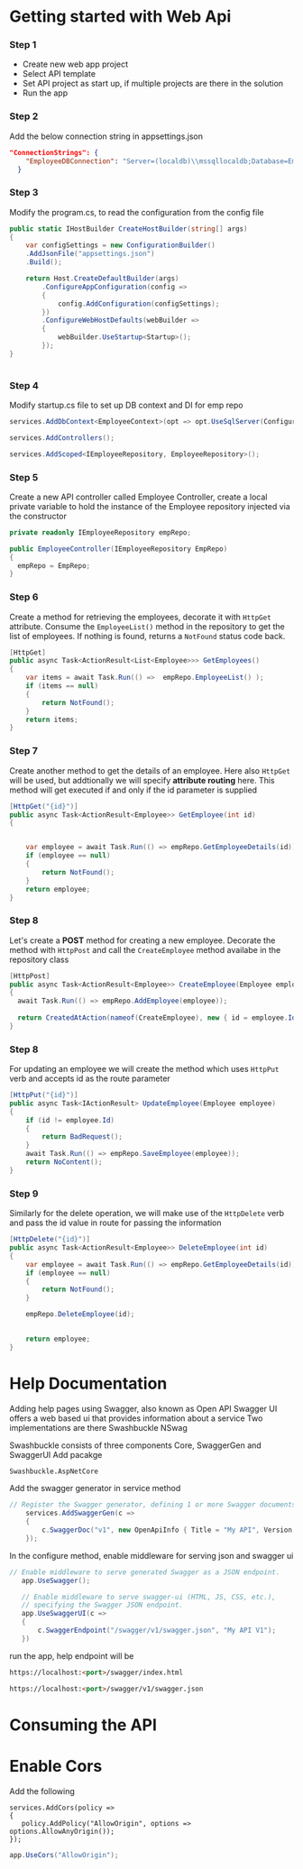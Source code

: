 # Getting started with Web Api

### Step 1
- Create new web app project
- Select API template
- Set API project as start up, if multiple projects are there in the solution
- Run the app

### Step 2

Add the below connection string in appsettings.json
```json
"ConnectionStrings": {
    "EmployeeDBConnection": "Server=(localdb)\\mssqllocaldb;Database=Employee;Trusted_Connection=True;MultipleActiveResultSets=true"
  }
  ```

  ### Step 3

  Modify the program.cs, to read the configuration from the config file

  ```csharp
 public static IHostBuilder CreateHostBuilder(string[] args)
  {
      var configSettings = new ConfigurationBuilder()
      .AddJsonFile("appsettings.json")
      .Build();

      return Host.CreateDefaultBuilder(args)
          .ConfigureAppConfiguration(config =>
          {
              config.AddConfiguration(configSettings);
          })
          .ConfigureWebHostDefaults(webBuilder =>
          {
              webBuilder.UseStartup<Startup>();
          });
  }
        
  ```
### Step 4

 Modify startup.cs file to set up DB context and DI for emp repo

 ```csharp
services.AddDbContext<EmployeeContext>(opt => opt.UseSqlServer(Configuration.GetConnectionString("EmployeeDBConnection")));

services.AddControllers();

services.AddScoped<IEmployeeRepository, EmployeeRepository>();
  ```
### Step 5

Create a new API controller called Employee Controller, create a local private variable to hold the instance of the Employee repository injected via the constructor

  ```csharp
private readonly IEmployeeRepository empRepo;

public EmployeeController(IEmployeeRepository EmpRepo)
{
    empRepo = EmpRepo;
}
```

### Step 6
Create a method for retrieving the employees, decorate it with `HttpGet` attribute. Consume the `EmployeeList()` method in the repository to get the list of employees. If nothing is found, returns a `NotFound` status code back.

```csharp
[HttpGet]
public async Task<ActionResult<List<Employee>>> GetEmployees()
{
    var items = await Task.Run(() =>  empRepo.EmployeeList() );
    if (items == null)
    {
        return NotFound();
    }
    return items;
}
```
### Step 7
Create another method to get the details of an employee. Here also `HttpGet` will be used, but addtionally we will specify **attribute routing** here. This method will get executed if and only if the id parameter is supplied
  
```csharp
[HttpGet("{id}")]
public async Task<ActionResult<Employee>> GetEmployee(int id)
{


    var employee = await Task.Run(() => empRepo.GetEmployeeDetails(id));
    if (employee == null)
    {
        return NotFound();
    }
    return employee;
}
```
### Step 8
Let's create a **POST** method for creating a new employee. Decorate the method with `HttpPost` and call the `CreateEmployee` method availabe in the repository class 
  ```csharp
[HttpPost]
public async Task<ActionResult<Employee>> CreateEmployee(Employee employee)
{
    await Task.Run(() => empRepo.AddEmployee(employee));
    
    return CreatedAtAction(nameof(CreateEmployee), new { id = employee.Id }, employee);
}
  ```
### Step 8
For updating an employee we will create the method which uses `HttpPut` verb and accepts id as the route parameter
```csharp
[HttpPut("{id}")]
public async Task<IActionResult> UpdateEmployee(Employee employee)
{
    if (id != employee.Id)
    {
        return BadRequest();
    }
    await Task.Run(() => empRepo.SaveEmployee(employee));
    return NoContent();
}
  ```
### Step 9
Similarly for the delete operation, we will make use of the `HttpDelete` verb and pass the id value in route for passing the information

```csharp
[HttpDelete("{id}")]
public async Task<ActionResult<Employee>> DeleteEmployee(int id)
{
    var employee = await Task.Run(() => empRepo.GetEmployeeDetails(id));
    if (employee == null)
    {
        return NotFound();
    }

    empRepo.DeleteEmployee(id);
    

    return employee;
}
  ```

# Help Documentation

 Adding help pages using Swagger, also known as Open API
 Swagger UI offers a web based ui that provides information about a service
Two implementations  are there
Swashbuckle
NSwag

Swashbuckle consists of three components
Core, SwaggerGen and SwaggerUI
Add pacakge
```bash
Swashbuckle.AspNetCore
```
Add the swagger generator in service method

```csharp
// Register the Swagger generator, defining 1 or more Swagger documents
    services.AddSwaggerGen(c =>
    {
        c.SwaggerDoc("v1", new OpenApiInfo { Title = "My API", Version = "v1" });
    });
```

 In the configure method, enable middleware for serving json and swagger ui

 ```csharp
// Enable middleware to serve generated Swagger as a JSON endpoint.
    app.UseSwagger();

    // Enable middleware to serve swagger-ui (HTML, JS, CSS, etc.),
    // specifying the Swagger JSON endpoint.
    app.UseSwaggerUI(c =>
    {
        c.SwaggerEndpoint("/swagger/v1/swagger.json", "My API V1");
    })
 ```

 run the app, help endpoint will be
 ```html
 https://localhost:<port>/swagger/index.html
 ```
  ```html
 https://localhost:<port>/swagger/v1/swagger.json
 ```
# Consuming the API


# Enable Cors

 Add the following 

 ```chsarp
 services.AddCors(policy =>
{
    policy.AddPolicy("AllowOrigin", options => options.AllowAnyOrigin());
});
```

```csharp
app.UseCors("AllowOrigin");
```


